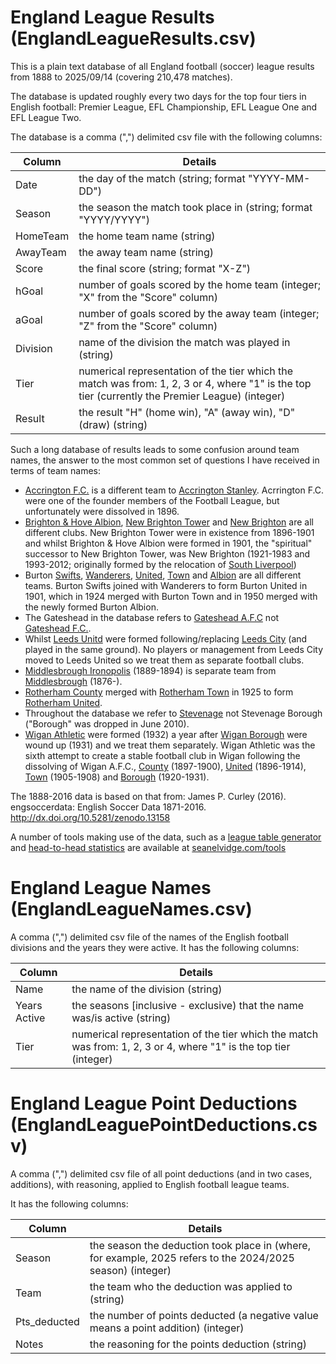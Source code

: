 # England League Results (EnglandLeagueResults.csv)
This is a plain text database of all England football (soccer) league results from 1888 to 2025/09/14 (covering 210,478 matches).

The database is updated roughly every two days for the top four tiers in English football: Premier League, EFL Championship, EFL League One and EFL League Two.

The database is a comma (",") delimited csv file with the following columns:

| Column | Details |
| ------ | ------- |
| Date | the day of the match (string; format "YYYY-MM-DD") |
| Season | the season the match took place in (string; format "YYYY/YYYY") |
| HomeTeam | the home team name (string) |
| AwayTeam | the away team name (string) |
| Score | the final score (string; format "X-Z") |
| hGoal | number of goals scored by the home team (integer; "X" from the "Score" column) |
| aGoal | number of goals scored by the away team (integer; "Z" from the "Score" column) |
| Division | name of the division the match was played in (string) |
| Tier | numerical representation of the tier which the match was from: 1, 2, 3 or 4, where "1" is the top tier (currently the Premier League) (integer) |
| Result | the result "H" (home win), "A" (away win), "D" (draw) (string) |


Such a long database of results leads to some confusion around team names, the answer to the most common set of questions I have received in terms of team names:

* [Accrington F.C.](https://en.wikipedia.org/wiki/Accrington_F.C.) is a different team to [Accrington Stanley](https://en.wikipedia.org/wiki/Accrington_Stanley_F.C.). Acrrington F.C. were one of the founder members of the Football League, but unfortunately were dissolved in 1896.
* [Brighton & Hove Albion](https://en.wikipedia.org/wiki/Brighton_%26_Hove_Albion_F.C.), [New Brighton Tower](https://en.wikipedia.org/wiki/New_Brighton_Tower_F.C.) and [New Brighton](https://en.wikipedia.org/wiki/New_Brighton_A.F.C.) are all different clubs. New Brighton Tower were in existence from 1896-1901 and whilst Brighton & Hove Albion were formed in 1901, the "spiritual" successor to New Brighton Tower, was New Brighton (1921-1983 and 1993-2012; originally formed by the relocation of [South Liverpool](https://en.wikipedia.org/wiki/South_Liverpool_F.C._(1890s)))
* Burton [Swifts](https://en.wikipedia.org/wiki/Burton_Swifts_F.C.), [Wanderers](https://en.wikipedia.org/wiki/Burton_Wanderers_F.C.), [United](https://en.wikipedia.org/wiki/Burton_United_F.C.), [Town](https://en.wikipedia.org/wiki/Burton_Town_F.C.) and [Albion](https://en.wikipedia.org/wiki/Burton_Albion_F.C.) are all different teams. Burton Swifts joined with Wanderers to form Burton United in 1901, which in 1924 merged with Burton Town and in 1950 merged with the newly formed Burton Albion.
* The Gateshead in the database refers to [Gateshead A.F.C](https://en.wikipedia.org/wiki/Gateshead_A.F.C.) not [Gateshead F.C.](https://en.wikipedia.org/wiki/Gateshead_F.C.).
* Whilst [Leeds Unitd](https://en.wikipedia.org/wiki/Leeds_United_F.C.) were formed following/replacing [Leeds City](https://en.wikipedia.org/wiki/Leeds_City_F.C.) (and played in the same ground). No players or management from Leeds City moved to Leeds United so we treat them as separate football clubs.
* [Middlesbrough Ironopolis](https://en.wikipedia.org/wiki/Middlesbrough_Ironopolis_F.C.) (1889-1894) is separate team from [Middlesbrough](https://en.wikipedia.org/wiki/Middlesbrough_F.C.) (1876-).
* [Rotherham County](https://en.wikipedia.org/wiki/Rotherham_County_F.C.) merged with [Rotherham Town](https://en.wikipedia.org/wiki/Rotherham_Town_F.C._(1899)) in 1925 to form [Rotherham United](https://en.wikipedia.org/wiki/Rotherham_United_F.C.).
* Throughout the database we refer to [Stevenage](https://en.wikipedia.org/wiki/Stevenage_F.C.) not Stevenage Borough ("Borough" was dropped in June 2010).
* [Wigan Athletic](https://en.wikipedia.org/wiki/Wigan_Athletic_F.C.) were formed (1932) a year after [Wigan Borough](https://en.wikipedia.org/wiki/Wigan_Borough_F.C.) were wound up (1931) and we treat them separately. Wigan Athletic was the sixth attempt to create a stable football club in Wigan following the dissolving of Wigan A.F.C., [County](https://en.wikipedia.org/wiki/Wigan_County_F.C.) (1897-1900), [United](https://en.wikipedia.org/wiki/Wigan_United_A.F.C.) (1896-1914), [Town](https://en.wikipedia.org/wiki/Wigan_Town_A.F.C.) (1905-1908) and [Borough](https://en.wikipedia.org/wiki/Wigan_Borough_F.C.) (1920-1931).

The 1888-2016 data is based on that from:
James P. Curley (2016). engsoccerdata: English Soccer Data 1871-2016. http://dx.doi.org/10.5281/zenodo.13158

A number of tools making use of the data, such as a [league table generator](https://seanelvidge.com/leaguetable) and [head-to-head statistics](https://seanelvidge.com/h2h) are available at [seanelvidge.com/tools](https://seanelvidge.com/tools/)


# England League Names (EnglandLeagueNames.csv)

A comma (",") delimited csv file of the names of the English football divisions and the years they were active. It has the following columns:

| Column | Details |
| ------ | ------- |
| Name | the name of the division (string) |
| Years Active | the seasons [inclusive - exclusive) that the name was/is active (string) |
| Tier | numerical representation of the tier which the match was from: 1, 2, 3 or 4, where "1" is the top tier (integer) |


# England League Point Deductions (EnglandLeaguePointDeductions.csv)

A comma (",") delimited csv file of all point deductions (and in two cases, additions), with reasoning, applied to English football league teams.

It has the following columns:

| Column | Details |
| ------ | ------- |
| Season | the season the deduction took place in (where, for example, 2025 refers to the 2024/2025 season) (integer) |
| Team | the team who the deduction was applied to (string) |
| Pts_deducted | the number of points deducted (a negative value means a point addition) (integer) |
| Notes | the reasoning for the points deduction (string) |
